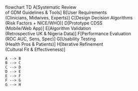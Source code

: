 flowchart TD
    A[Systematic Review<br/>of GDM Guidelines & Tools]
    B[User Requirements<br/>(Clinicians, Midwives, Experts)]
    C[Design Decision Algorithms<br/>(Risk Factors + NICE/WHO)]
    D[Prototype CDSS<br/>(Mobile/Web App)]
    E[Algorithm Validation<br/>(Retrospective UK & Nigeria Data)]
    F[Performance Evaluation<br/>(ROC AUC, Sens, Spec)]
    G[Usability Testing<br/>(Health Pros & Patients)]
    H[Iterative Refinement<br/>(Cultural Fit & Effectiveness)]

    A --> B
    B --> C
    C --> D
    D --> E
    E --> F
    F --> G
    G --> H

